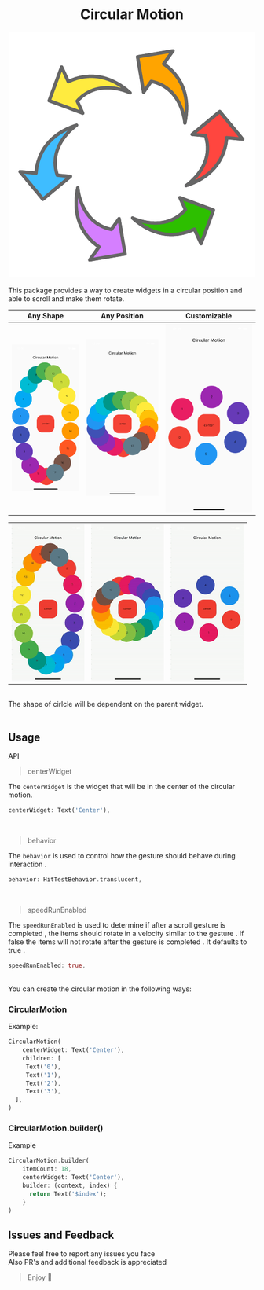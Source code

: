 <center><h1>Circular Motion</h1></center>

<p align="center">
  <img alt="easy dashboard", src="https://raw.githubusercontent.com/lewiseman/assets/master/circular_motion_banner.png">
</p>

This package provides a way to create widgets in a circular position and able to scroll and make them rotate.

|Any Shape|Any Position|Customizable|
|:------------:|:------------:|:-------------:|
| [![](https://raw.githubusercontent.com/lewiseman/assets/master/circular_motion_1.png)]() |	[![](https://raw.githubusercontent.com/lewiseman/assets/master/circular_motion_2.png)]()  | [![](https://raw.githubusercontent.com/lewiseman/assets/master/circular_motion_3.png)]() |

|	|		|		|
|:------------:|:------------:|:-------------:|
| [![](https://raw.githubusercontent.com/lewiseman/assets/master/circular_motion_vd_1.gif)]() |	[![](https://raw.githubusercontent.com/lewiseman/assets/master/circular_motion_vd_2.gif)]()  | [![](https://raw.githubusercontent.com/lewiseman/assets/master/circular_motion_vd_3.gif)]() |

<br>
The shape of cirlcle will be dependent on the parent widget.
<br>
<br>

## Usage
API
>centerWidget

The `centerWidget` is the widget that will be in the center of the circular motion.
```dart
centerWidget: Text('Center'),
```
<br>

>behavior

The `behavior` is used to control how the gesture should behave during interaction .
```dart
behavior: HitTestBehavior.translucent,
```
<br>

>speedRunEnabled

The `speedRunEnabled` is used to determine if after a scroll gesture is completed , the items should rotate in a velocity similar to the gesture . If false the items will not rotate after the gesture is completed . It defaults to true .
```dart
speedRunEnabled: true,
```
<br>
You can create the circular motion in the following ways:

### CircularMotion
Example:

```dart
CircularMotion(
    centerWidget: Text('Center'),
    children: [
     Text('0'),
     Text('1'),
     Text('2'),
     Text('3'),
  ],
)
```

### CircularMotion.builder()
Example

```dart
CircularMotion.builder(
    itemCount: 18,
    centerWidget: Text('Center'),
    builder: (context, index) {
      return Text('$index');
    }
)
```

## Issues and Feedback
Please feel free to report any issues you face<br>
Also PR's and additional feedback is appreciated

> Enjoy 💫